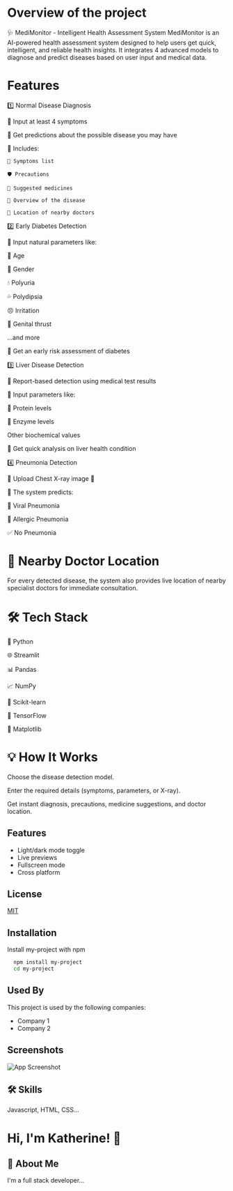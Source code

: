 

# Overview of the project
🩺 MediMonitor - Intelligent Health Assessment System
MediMonitor is an AI-powered health assessment system designed to help users get quick, intelligent, and reliable health insights.
It integrates 4 advanced models to diagnose and predict diseases based on user input and medical data.

# Features 

1️⃣ Normal Disease Diagnosis

🔹 Input at least 4 symptoms

🔹 Get predictions about the possible disease you may have

🔹 Includes:

    📝 Symptoms list

    🛡 Precautions

    💊 Suggested medicines

    📖 Overview of the disease

    📍 Location of nearby doctors

2️⃣ Early Diabetes Detection

🔹 Input natural parameters like:

📅 Age

🚻 Gender

💧 Polyuria

💦 Polydipsia

😣 Irritation

🌿 Genital thrust

…and more

🔹 Get an early risk assessment of diabetes

3️⃣ Liver Disease Detection

🔹 Report-based detection using medical test results

🔹 Input parameters like:

🧬 Protein levels

🧪 Enzyme levels

Other biochemical values

🔹 Get quick analysis on liver health condition



4️⃣ Pneumonia Detection

🔹 Upload Chest X-ray image 🩻

🔹 The system predicts:

🦠 Viral Pneumonia

🤧 Allergic Pneumonia

✅ No Pneumonia

# 📍 Nearby Doctor Location
For every detected disease, the system also provides live location of nearby specialist doctors for immediate consultation.

# 🛠 Tech Stack
🐍 Python

🌐 Streamlit

📊 Pandas

📈 NumPy

🤖 Scikit-learn

🧠 TensorFlow

🎨 Matplotlib

# 💡 How It Works
Choose the disease detection model.

Enter the required details (symptoms, parameters, or X-ray).

Get instant diagnosis, precautions, medicine suggestions, and doctor location.
## Features

- Light/dark mode toggle
- Live previews
- Fullscreen mode
- Cross platform


## License

[MIT](https://choosealicense.com/licenses/mit/)


## Installation

Install my-project with npm

```bash
  npm install my-project
  cd my-project
```
    
## Used By

This project is used by the following companies:

- Company 1
- Company 2


## Screenshots

![App Screenshot](https://via.placeholder.com/468x300?text=App+Screenshot+Here)


## 🛠 Skills
Javascript, HTML, CSS...


# Hi, I'm Katherine! 👋


## 🚀 About Me
I'm a full stack developer...

